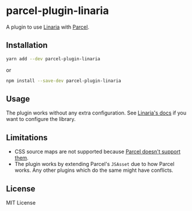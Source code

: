# parcel-plugin-linaria

A plugin to use [Linaria](https://github.com/callstack/linaria) with [Parcel](https://parceljs.org/).

## Installation

```sh
yarn add --dev parcel-plugin-linaria
```

or

```sh
npm install --save-dev parcel-plugin-linaria
```

## Usage

The plugin works without any extra configuration. See [Linaria's docs](https://github.com/callstack/linaria/blob/master/docs/CONFIGURATION.md) if you want to configure the library.

## Limitations

- CSS source maps are not supported because [Parcel doesn't support them](https://github.com/parcel-bundler/parcel/issues/1824).
- The plugin works by extending Parcel's `JSAsset` due to how Parcel works. Any other plugins which do the same might have conflicts.

## License

MIT License
